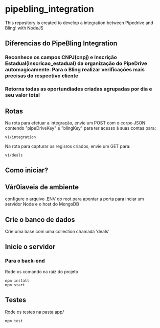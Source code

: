 # pipebling_integration
This repository is created to develop a integration between Pipedrive and Bling! with NodeJS

## Diferencias do PipeBling Integration
### Reconhece os campos CNPJ(cnpj) e Inscrição Estadual(inscricao_estadual) da organização do PipeDrive automagicamente. Para o Bling realizar verificações mais precisas do respectivo cliente
### Retorna todas as oportundiades criadas agrupadas por dia e seu valor total

## Rotas
Na rota para efetuar a integração, envie um POST com o corpo JSON contendo "pipeDriveKey" e "blingKey" para ter acesso á suas contas para:
```
v1/integration
```
Na rota para capturar os regisros criados, envie um GET para:
```
v1/deals
```


## Como iniciar?

## Vár0iaveis de ambiente 
configure o arquivo .ENV do root para apontar a porta para inciar um servidor Node e o host do MongoDB

## Crie o banco de dados
Crie uma base com uma collection chamada 'deals'

## Inicie o servidor
###  Para o back-end
Rode os comando na raiz do projeto
```
npm install
npm start
```

## Testes
Rode os testes na pasta app/
```
npm test
```
